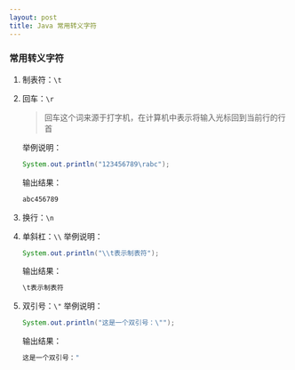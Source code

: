 ```yaml
---
layout: post
title: Java 常用转义字符
---
```


### 常用转义字符
1. 制表符：`\t`
2. 回车：`\r`
   > 回车这个词来源于打字机，在计算机中表示将输入光标回到当前行的行首
   
   举例说明：
   ```java
   System.out.println("123456789\rabc");
   ```
   输出结果：
   ```bash
   abc456789
   ```
3. 换行：`\n`
4. 单斜杠：`\\`
   举例说明：
   ```java
   System.out.println("\\t表示制表符");
   ```
   输出结果：
   ```bash
   \t表示制表符
   ```
5. 双引号：`\"`
   举例说明：
   ```java
   System.out.println("这是一个双引号：\"");
   ```
   输出结果：
   ```bash
   这是一个双引号："
   ```

